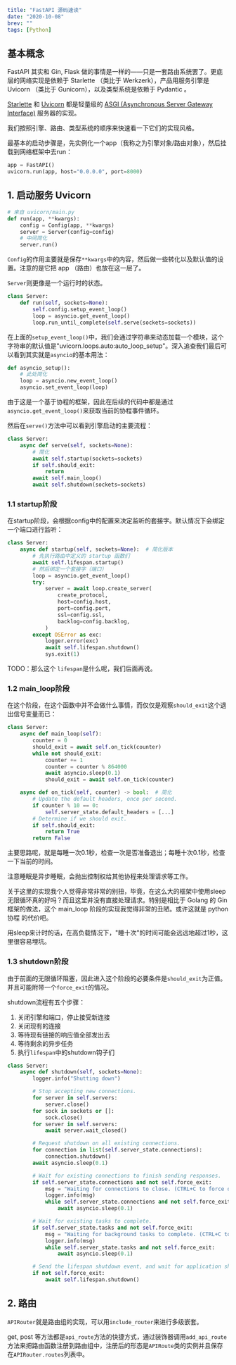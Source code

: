 ```yaml lw-blog-meta
title: "FastAPI 源码速读"
date: "2020-10-08"
brev: ""
tags: [Python]
```

## 基本概念

FastAPI 其实和 Gin, Flask 做的事情是一样的——只是一套路由系统罢了。更底层的网络实现是依赖于 Starlette （类比于 Werkzerk），产品用服务引擎是 Uvicorn （类比于 Gunicorn），以及类型系统是依赖于 Pydantic 。

[Starlette](https://www.starlette.io/) 和 [Uvicorn](https://www.uvicorn.org/) 都是轻量级的 [ASGI (Asynchronous Server Gateway Interface)](https://asgi.readthedocs.io/en/latest/)  服务器的实现。

我们按照引擎、路由、类型系统的顺序来快速看一下它们的实现风格。

最基本的启动步骤是，先实例化一个app（我称之为引擎对象/路由对象），然后挂载到网络框架中去run：

```python
app = FastAPI()
uvicorn.run(app, host="0.0.0.0", port=8000)
```

## 1. 启动服务 Uvicorn

```python
# 来自 uvicorn/main.py
def run(app, **kwargs):
    config = Config(app, **kwargs)
    server = Server(config=config)
    # 中间简化
    server.run()
```

`Config`的作用主要就是保存`**kwargs`中的内容，然后做一些转化以及默认值的设置。注意的是它把 app （路由）也放在这一层了。

`Server`则更像是一个运行时的状态。

```python
class Server:
    def run(self, sockets=None):
        self.config.setup_event_loop()
        loop = asyncio.get_event_loop()
        loop.run_until_complete(self.serve(sockets=sockets))
```

在上面的`setup_event_loop()`中，我们会通过字符串来动态加载一个模块，这个字符串的默认值是"uvicorn.loops.auto:auto_loop_setup"。深入追查我们最后可以看到其实就是`asyncio`的基本用法：

```python
def asyncio_setup():
    # 此处简化
    loop = asyncio.new_event_loop()
    asyncio.set_event_loop(loop)
```

由于这是一个基于协程的框架，因此在后续的代码中都是通过`asyncio.get_event_loop()`来获取当前的协程事件循环。

然后在`serve()`方法中可以看到引擎启动的主要流程：

```python
class Server:
    async def serve(self, sockets=None):
        # 简化
        await self.startup(sockets=sockets)
        if self.should_exit:
            return
        await self.main_loop()
        await self.shutdown(sockets=sockets)
```

### 1.1 startup阶段

在startup阶段，会根据config中的配置来决定监听的套接字。默认情况下会绑定一个端口进行监听：

```python
class Server:
    async def startup(self, sockets=None):  # 简化版本
        # 先执行路由中定义的 startup 函数们
        await self.lifespan.startup()
        # 然后绑定一个套接字（端口）
        loop = asyncio.get_event_loop()
        try:
            server = await loop.create_server(
                create_protocol,
                host=config.host,
                port=config.port,
                ssl=config.ssl,
                backlog=config.backlog,
            )
        except OSError as exc:
            logger.error(exc)
            await self.lifespan.shutdown()
            sys.exit(1)
```

TODO：那么这个 `lifespan`是什么呢，我们后面再说。

### 1.2 main_loop阶段

在这个阶段，在这个函数中并不会做什么事情，而仅仅是观察`should_exit`这个退出信号变量而已：

```python
class Server:
    async def main_loop(self):
        counter = 0
        should_exit = await self.on_tick(counter)
        while not should_exit:
            counter += 1
            counter = counter % 864000
            await asyncio.sleep(0.1)
            should_exit = await self.on_tick(counter)

    async def on_tick(self, counter) -> bool:  # 简化
        # Update the default headers, once per second.
        if counter % 10 == 0:
            self.server_state.default_headers = [...]
        # Determine if we should exit.
        if self.should_exit:
            return True
        return False
```

主要思路呢，就是每睡一次0.1秒，检查一次是否准备退出；每睡十次0.1秒，检查一下当前的时间。

注意睡眠是异步睡眠，会抛出控制权给其他协程来处理请求等工作。

关于这里的实现我个人觉得非常非常的别扭，毕竟，在这么大的框架中使用sleep无限循环真的好吗？而且这里并没有直接处理请求。特别是相比于 Golang 的 Gin 框架的做法，这个 main_loop 阶段的实现我觉得非常的丑陋。或许这就是 python协程 的代价吧。

用sleep来计时的话，在高负载情况下，"睡十次"的时间可能会远远地超过1秒，这里很容易埋坑。

### 1.3 shutdown阶段

由于前面的无限循环阻塞，因此进入这个阶段的必要条件是`should_exit`为正值。并且可能附带一个`force_exit`的情况。

shutdown流程有五个步骤：

1. 关闭引擎和端口，停止接受新连接
2. 关闭现有的连接
3. 等待现有链接的响应值全部发出去
4. 等待剩余的异步任务
5. 执行`lifespan`中的shutdown钩子们

```python
class Server:
    async def shutdown(self, sockets=None):
        logger.info("Shutting down")

        # Stop accepting new connections.
        for server in self.servers:
            server.close()
        for sock in sockets or []:
            sock.close()
        for server in self.servers:
            await server.wait_closed()

        # Request shutdown on all existing connections.
        for connection in list(self.server_state.connections):
            connection.shutdown()
        await asyncio.sleep(0.1)

        # Wait for existing connections to finish sending responses.
        if self.server_state.connections and not self.force_exit:
            msg = "Waiting for connections to close. (CTRL+C to force quit)"
            logger.info(msg)
            while self.server_state.connections and not self.force_exit:
                await asyncio.sleep(0.1)

        # Wait for existing tasks to complete.
        if self.server_state.tasks and not self.force_exit:
            msg = "Waiting for background tasks to complete. (CTRL+C to force quit)"
            logger.info(msg)
            while self.server_state.tasks and not self.force_exit:
                await asyncio.sleep(0.1)

        # Send the lifespan shutdown event, and wait for application shutdown.
        if not self.force_exit:
            await self.lifespan.shutdown()
```

## 2. 路由

`APIRouter`就是路由组的实现，可以用`include_router`来进行多级嵌套。

get, post 等方法都是`api_route`方法的快捷方式，通过装饰器调用`add_api_route`方法来把路由函数注册到路由组中，注册后的形态是`APIRoute`类的实例并且保存在`APIRouter.routes`列表中。